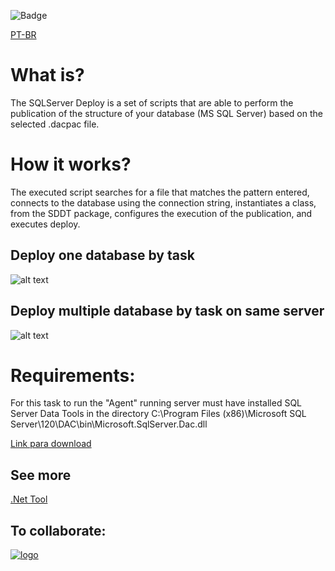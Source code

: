 ![Badge](https://gag.visualstudio.com/_apis/public/build/definitions/0c226715-4818-459d-82a5-1a71854c789e/13/badge)


[PT-BR](SQLServerDeploy\readme-pt-br.md)
# **What is?**

The SQLServer Deploy is a set of scripts that are able to perform the publication of the structure of your database (MS SQL Server) based on the selected .dacpac file.

# **How it works?**

The executed script searches for a file that matches the pattern entered, connects to the database using the connection string, instantiates a class, from the SDDT package, configures the execution of the publication, and executes deploy.

## Deploy one database by task
![alt text](./images/screenshot_1.png "Scheenshot")

## Deploy multiple database by task on same server
![alt text](https://raw.githubusercontent.com/GustavoAmerico/SQLServerDeploy/master/SQLServerDeploy/images/screenshot_2.png "Scheenshot")


# **Requirements:**
For this task to run the "Agent" running server must have installed SQL Server Data Tools in the directory C:\Program Files (x86)\Microsoft SQL Server\120\DAC\bin\Microsoft.SqlServer.Dac.dll

[Link para download](https://docs.microsoft.com/pt-br/sql/ssdt/download-sql-server-data-tools-ssdt)


## See more
[.Net Tool](./docs/how-use.md)

## **To collaborate:**
  
[![logo](https://ms-vsts.gallerycdn.vsassets.io/extensions/ms-vsts/services-github/1.0.5/1479220457210/Microsoft.VisualStudio.Services.Icons.Branding)](https://github.com/GustavoAmerico/SQLServerDeploy)
